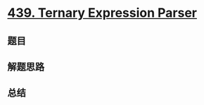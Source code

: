 # [439. Ternary Expression Parser](https://leetcode.com/problems/ternary-expression-parser/)

## 题目


## 解题思路


## 总结


